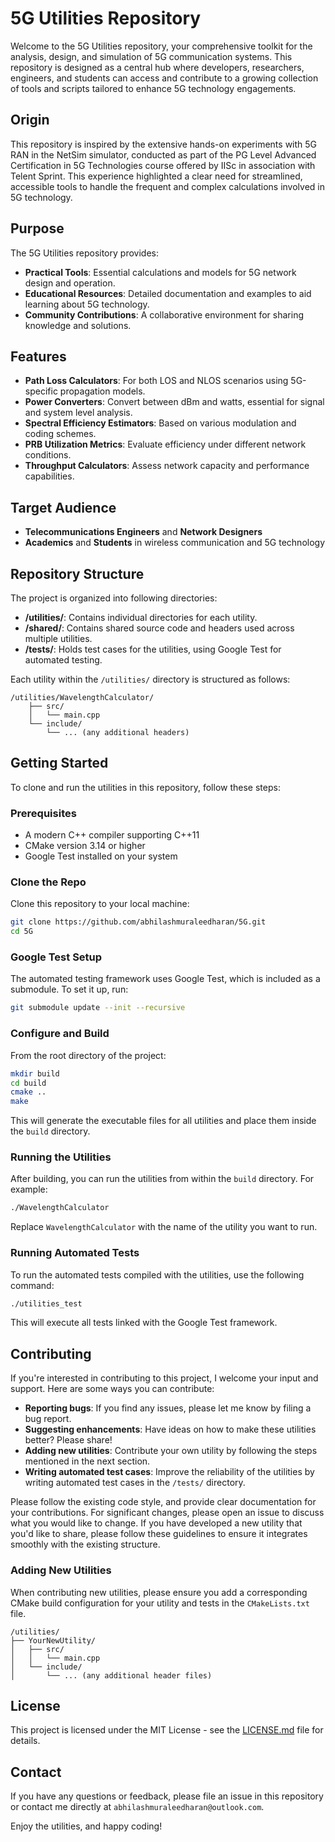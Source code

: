 # 5G Utilities Repository

Welcome to the 5G Utilities repository, your comprehensive toolkit for the analysis, design, and simulation of 5G communication systems. This repository is designed as a central hub where developers, researchers, engineers, and students can access and contribute to a growing collection of tools and scripts tailored to enhance 5G technology engagements.

## Origin

This repository is inspired by the extensive hands-on experiments with 5G RAN in the NetSim simulator, conducted as part of the PG Level Advanced Certification in 5G Technologies course offered by IISc in association with Telent Sprint. This experience highlighted a clear need for streamlined, accessible tools to handle the frequent and complex calculations involved in 5G technology.

## Purpose

The 5G Utilities repository provides:

- **Practical Tools**: Essential calculations and models for 5G network design and operation.
- **Educational Resources**: Detailed documentation and examples to aid learning about 5G technology.
- **Community Contributions**: A collaborative environment for sharing knowledge and solutions.

## Features

- **Path Loss Calculators**: For both LOS and NLOS scenarios using 5G-specific propagation models.
- **Power Converters**: Convert between dBm and watts, essential for signal and system level analysis.
- **Spectral Efficiency Estimators**: Based on various modulation and coding schemes.
- **PRB Utilization Metrics**: Evaluate efficiency under different network conditions.
- **Throughput Calculators**: Assess network capacity and performance capabilities.

## Target Audience

- **Telecommunications Engineers** and **Network Designers**
- **Academics** and **Students** in wireless communication and 5G technology

## Repository Structure

The project is organized into following directories:

- **/utilities/**: Contains individual directories for each utility.
- **/shared/**: Contains shared source code and headers used across multiple utilities.
- **/tests/**: Holds test cases for the utilities, using Google Test for automated testing.

Each utility within the `/utilities/` directory is structured as follows:

```
/utilities/WavelengthCalculator/
    ├── src/
    │   └── main.cpp
    └── include/
        └── ... (any additional headers)
```

## Getting Started

To clone and run the utilities in this repository, follow these steps:

### Prerequisites

- A modern C++ compiler supporting C++11
- CMake version 3.14 or higher
- Google Test installed on your system

### Clone the Repo

Clone this repository to your local machine:

```bash
git clone https://github.com/abhilashmuraleedharan/5G.git
cd 5G
```

### Google Test Setup

The automated testing framework uses Google Test, which is included as a submodule. To set it up, run:

```bash
git submodule update --init --recursive
```

### Configure and Build

From the root directory of the project:

```bash
mkdir build
cd build
cmake ..
make
```

This will generate the executable files for all utilities and place them inside the `build` directory.

### Running the Utilities

After building, you can run the utilities from within the `build` directory. For example:

```bash
./WavelengthCalculator
```

Replace `WavelengthCalculator` with the name of the utility you want to run.

### Running Automated Tests

To run the automated tests compiled with the utilities, use the following command:

```bash
./utilities_test
```

This will execute all tests linked with the Google Test framework.

## Contributing

If you're interested in contributing to this project, I welcome your input and support. Here are some ways you can contribute:

- **Reporting bugs**: If you find any issues, please let me know by filing a bug report.
- **Suggesting enhancements**: Have ideas on how to make these utilities better? Please share!
- **Adding new utilities**: Contribute your own utility by following the steps mentioned in the next section.
- **Writing automated test cases**: Improve the reliability of the utilities by writing automated test cases in the `/tests/` directory.

Please follow the existing code style, and provide clear documentation for your contributions. For significant changes, please open an issue to discuss what you would like to change.
If you have developed a new utility that you'd like to share, please follow these guidelines to ensure it integrates smoothly with the existing structure.

### Adding New Utilities

When contributing new utilities, please ensure you add a corresponding CMake build configuration for your utility and tests in the `CMakeLists.txt` file.

```
/utilities/
├── YourNewUtility/
│   ├── src/
│   │   └── main.cpp
│   └── include/
│       └── ... (any additional header files)
```

## License

This project is licensed under the MIT License - see the [LICENSE.md](LICENSE.md) file for details.

## Contact

If you have any questions or feedback, please file an issue in this repository or contact me directly at `abhilashmuraleedharan@outlook.com`.

Enjoy the utilities, and happy coding!
